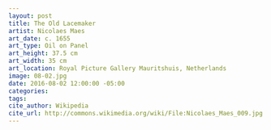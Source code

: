 ```yaml
---
layout: post
title: The Old Lacemaker
artist: Nicolaes Maes
art_date: c. 1655
art_type: Oil on Panel
art_height: 37.5 cm
art_width: 35 cm
art_location: Royal Picture Gallery Mauritshuis, Netherlands
image: 08-02.jpg
date: 2016-08-02 12:00:00 -05:00
categories:
tags:
cite_author: Wikipedia
cite_url: http://commons.wikimedia.org/wiki/File:Nicolaes_Maes_009.jpg
---
```

